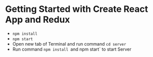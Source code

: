 # Getting Started with Create React App and Redux

- `npm install`
- `npm start`
- Open new tab of Terminal and run command `cd server`
- Run command `npm install `and npm start` to start Server
